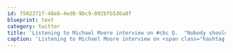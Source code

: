 ```yaml
---
id: f502371f-48e8-4ed8-9bc9-092bfb536a8f
blueprint: text
category: twitter
title: 'Listening to Michael Moore interview on #cbc Q.  "Nobody should lose their homes because they can''t pay their medical bills"'
caption: 'Listening to Michael Moore interview on <span class="hashtag hashtag_local">#<a href="http://tweettemp.darylchymko.ca/?tag=cbc">cbc</a> Q.  "Nobody should lose their homes because they can''t pay their medical bills"'
---
```

